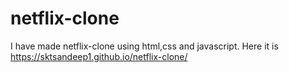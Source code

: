 # netflix-clone
I have made netflix-clone using html,css and javascript.
Here it is 
https://sktsandeep1.github.io/netflix-clone/
